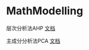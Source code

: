 # MathModelling

层次分析法AHP
[文档](https://ihanofficial.github.io/e8d66bd958ba/)

主成分分析法PCA
[文档](https://ihanofficial.github.io/e1753a0503c5/)

